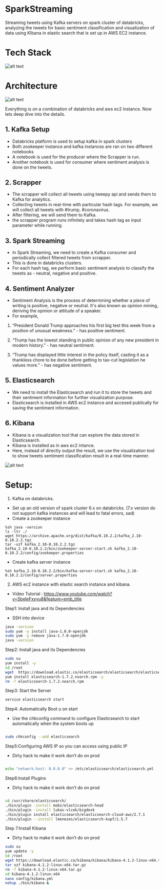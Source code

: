 # SparkStreaming
Streaming tweets using Kafka servers on spark cluster of databricks, analyzing the tweets for basic sentiment classification and visualization of data using KIbana in elastic search that is set up in AWS EC2 instance.

# Tech Stack

![alt text](https://github.com/mahandas/SparkStreaming/blob/main/static/Screen%20Shot%202020-11-14%20at%208.05.08%20PM.png?raw=true)

# Architecture 

![alt text](https://github.com/mahandas/SparkStreaming/blob/main/static/Screen%20Shot%202020-11-15%20at%201.13.31%20PM.png?raw=true)

Everything is on a combination of databricks and aws ec2 instance. Now lets deep dive into the details.

## 1. Kafka Setup
- Databricks platform is used to setup kafka in spark clusters
- Both zookeeper instance and kafka instances are ran on two different notebooks
- A notebook is used for the producer where the Scrapper is run.
- Another notebook is used for consumer where sentiment analysis is done on the tweets.

## 2. Scrapper 

- The scrapper will collect all tweets using tweepy api and sends them to Kafka for analytics.
- Collecting tweets in real-time with particular hash tags. For example, we
will collect all tweets with #trump, #coronavirus.
- After filtering, we will send them to Kafka.
- the scrapper program runs infinitely and takes hash tag as input parameter while running.

## 3. Spark Streaming
- In Spark Streaming, we need to create a Kafka consumer and periodically collect filtered tweets from scrapper.
- This is done in databricks clusters.
- For each hash tag, we perform basic sentiment analysis to classify the tweets as - neutral, negative and positive.

## 4. Sentiment Analyzer
- Sentiment Analysis is the process of determining whether a piece of writing is positive, negative or neutral. It's also known as opinion mining, deriving the opinion or attitude of a speaker.
- For example,

1. “President Donald Trump approaches his first big test this week from a
position of unusual weakness.” - has positive sentiment.

2. “Trump has the lowest standing in public opinion of any new president in
modern history.” - has neutral sentiment.

3. “Trump has displayed little interest in the policy itself, casting it as a
thankless chore to be done before getting to tax-cut legislation he values
more.” - has negative sentiment.

## 5. Elasticsearch
- We need to install the Elasticsearch and run it to store the tweets and their sentiment information for further visualization purpose.
- Elasticsearch is installed in AWS ec2 instance and accesed publically for saving the sentiment information.

## 6. Kibana
- Kibana is a visualization tool that can explore the data stored in Elasticsearch. 
- Kibana is installed as in aws ec2 intance.
- Here, instead of directly output the result, we use the visualization tool to show tweets sentiment classification result in a real-time manner. 


![alt text](https://github.com/mahandas/SparkStreaming/blob/main/static/keepgoingturtle.png?raw=true)

# Setup:

1. Kafka on databricks.
- Set up an old version of spark cluster 6.x on databricks. (7.x version do not support kafka instances and will lead to fatal errors, sad)
- Create a zookeeper instance

```
%sh java -version
ls -ltr ./
wget https://archive.apache.org/dist/kafka/0.10.2.2/kafka_2.10-0.10.2.2.tgz
tar -xzf kafka_2.10-0.10.2.2.tgz
kafka_2.10-0.10.2.2/bin/zookeeper-server-start.sh kafka_2.10-0.10.2.2/config/zookeeper.properties
```

- Create kafka server instance

```
%sh kafka_2.10-0.10.2.2/bin/kafka-server-start.sh kafka_2.10-0.10.2.2/config/server.properties
```

2. AWS ec2 instance with elastic search instance and kibana.

* Video Tutorial : https://www.youtube.com/watch?v=SbeleFxyvu8&feature=emb_title

 Step1: Install java and its Dependencies 
* SSH into device

```bash
java -version
sudo yum -y install java-1.8.0-openjdk
sudo yum -y remove java-1.7.0-openjdk
java -version

```

 Step2: Install java and its Dependencies 

```bash
sudo su
yum install -y
cd /root
wget  https://download.elastic.co/elasticsearch/elasticsearch/elasticsearch-1.7.2.noarch.rpm
yum install elasticsearch-1.7.2.noarch.rpm -y
rm -f elasticsearch-1.7.2.noarch.rpm


```

 Step3: Start the Server
```bash
service elasticsearch start
```


 Step4: Automatically Boot u on start 
* Use the chkconfig command to configure Elasticsearch to start automatically when the system boots up

```bash

sudo chkconfig --add elasticsearch

```





 Step5:Configuring AWS IP so you can access using public IP
* Dirty hack to make it work don’t do on prod 

```bash

echo "network.host: 0.0.0.0" >> /etc/elasticsearch/elasticsearch.yml

```
 Step6:Install Plugins
* Dirty hack to make it work don’t do on prod 

```bash

cd /usr/share/elasticsearch/
./bin/plugin -install mobz/elasticsearch-head
./bin/plugin -install lukas-vlcek/bigdesk
./bin/plugin install elasticsearch/elasticsearch-cloud-aws/2.7.1
./bin/plugin --install lmenezes/elasticsearch-kopf/1.5.7

```


 Step 7:Install Kibana
* Dirty hack to make it work don’t do on prod 

```bash
sudo su
yum update -y
cd /root
wget https://download.elastic.co/kibana/kibana/kibana-4.1.2-linux-x64.tar.gz
tar xzf kibana-4.1.2-linux-x64.tar.gz
rm -f kibana-4.1.2-linux-x64.tar.gz
cd kibana-4.1.2-linux-x64
nano config/kibana.yml
nohup ./bin/kibana &

```
